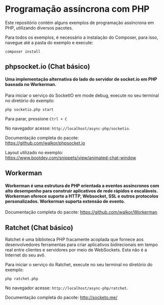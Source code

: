 # Programação assíncrona com PHP

Este repositório contém alguns exemplos de programação assíncrona em PHP, utilizando diversos pacotes.

Para todos os exemplos, é necessário a instalação do Composer, para isso, navegue até a pasta do exemplo e execute:

`composer install`

## phpsocket.io (Chat básico)

#### Uma implementação alternativa do lado do servidor de socket.io em PHP baseada no Workerman.

Para iniciar o serviço do SocketIO em mode debug, execute no seu terminal no diretório do exemplo:

`php socketio.php start`

Para parar, pressione `Ctrl + C`

No navegador acesse: `http://localhost/async-php/socketio`.

Documentação completa do pacote: https://github.com/walkor/phpsocket.io

Layout utilizado no exemplo: https://www.bootdey.com/snippets/view/animated-chat-window

## Workerman

#### Workerman é uma estrutura de PHP orientada a eventos assíncronos com alto desempenho para construir aplicativos de rede rápidos e escaláveis. Workerman oferece suporte a HTTP, Websocket, SSL e outros protocolos personalizados. Workerman suporta extensão de evento.

Documentação completa do pacote: https://github.com/walkor/Workerman

## Ratchet (Chat básico)

Ratchet é uma biblioteca PHP fracamente acoplada que fornece aos desenvolvedores ferramentas para criar aplicativos
bidirecionais em tempo real entre clientes e servidores por meio de WebSockets. Esta não é a Internet do seu avô.

Para iniciar o serviço do Ratchet, execute no seu terminal no diretório do exemplo:

`php ratchet.php`

No navegador acesse: `http://localhost/async-php/ratchet`.

Documentação completa do pacote: http://socketo.me/


